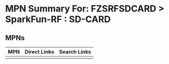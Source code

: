 



# MPN Summary For: FZSRFSDCARD > SparkFun-RF : SD-CARD

## MPNs
  

|MPN|Direct Links|Search Links|
| :--- | :--- | :--- |
||||
